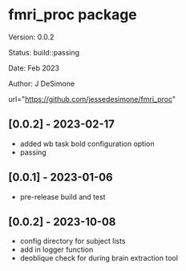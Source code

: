 fmri_proc package
==========
Version: 0.0.2

Status: build::passing

Date: Feb 2023

Author: J DeSimone

url="https://github.com/jessedesimone/fmri_proc"

## [0.0.2] - 2023-02-17
- added wb task bold configuration option
- passing

## [0.0.1] - 2023-01-06
- pre-release build and test

## [0.0.2] - 2023-10-08
- config directory for subject lists
- add in logger function
- deoblique check for during brain extraction tool